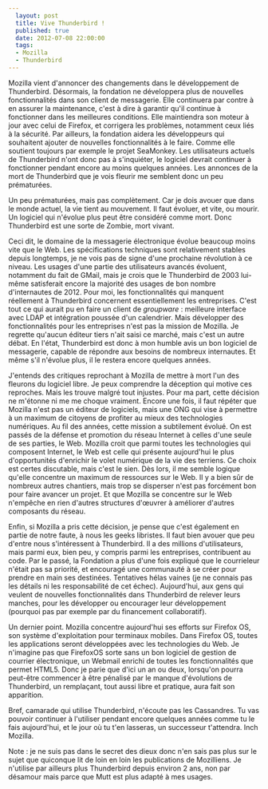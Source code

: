 ```yaml
---
  layout: post
  title: Vive Thunderbird !
  published: true
  date: 2012-07-08 22:00:00
  tags:
  - Mozilla
  - Thunderbird
---
```


Mozilla vient d'annoncer des changements dans le développement de Thunderbird. Désormais, la fondation ne développera plus de nouvelles fonctionnalités dans son client de messagerie. Elle continuera par contre à en assurer la maintenance, c'est à dire à garantir qu'il continue à fonctionner dans les meilleures conditions. Elle maintiendra son moteur à jour avec celui de Firefox, et corrigera les problèmes, notamment ceux liés à la sécurité. Par ailleurs, la fondation aidera les développeurs qui souhaitent ajouter de nouvelles fonctionnalités à le faire. Comme elle soutient toujours par exemple le projet SeaMonkey. Les utilisateurs actuels de Thunderbird n'ont donc pas à s'inquiéter, le logiciel devrait continuer à fonctionner pendant encore au moins quelques années. Les annonces de la mort de Thunderbird que je vois fleurir me semblent donc un peu prématurées.

Un peu prématurées, mais pas complètement. Car je dois avouer que dans le monde actuel, la vie tient au mouvement. Il faut évoluer, et vite, ou mourir. Un logiciel qui n'évolue plus peut être considéré comme mort. Donc Thunderbird est une sorte de Zombie, mort vivant.

Ceci dit, le domaine de la messagerie électronique évolue beaucoup moins vite que le Web. Les spécifications techniques sont relativement stables depuis longtemps, je ne vois pas de signe d'une prochaine révolution à ce niveau. Les usages d'une partie des utilisateurs avancés évoluent, notamment du fait de GMail, mais je crois que le Thunderbird de 2003 lui-même satisferait encore la majorité des usages de bon nombre d'internautes de 2012. Pour moi, les fonctionnalités qui manquent réellement à Thunderbird concernent essentiellement les entreprises. C'est tout ce qui aurait pu en faire un client de *groupware* : meilleure interface avec LDAP et intégration poussée d'un calendrier. Mais développer des fonctionnalités pour les entreprises n'est pas la mission de Mozilla. Je regrette qu'aucun éditeur tiers n'ait saisi ce marché, mais c'est un autre débat. En l'état, Thunderbird est donc à mon humble avis un bon logiciel de messagerie, capable de répondre aux besoins de nombreux internautes. Et même s'il n'évolue plus, il le restera encore quelques années.

J'entends des critiques reprochant à Mozilla de mettre à mort l'un des fleurons du logiciel libre. Je peux comprendre la déception qui motive ces reproches. Mais les trouve malgré tout injustes. Pour ma part, cette décision ne m'étonne ni me me choque vraiment. Encore une fois, il faut répéter que Mozilla n'est pas un éditeur de logiciels, mais une ONG qui vise à permettre à un maximum de citoyens de profiter au mieux des technologies numériques. Au fil des années, cette mission a subtilement évolué. On est passés de la défense et promotion du réseau Internet à celles d'une seule de ses parties, le Web. Mozilla croit que parmi toutes les technologies qui composent Internet, le Web est celle qui présente aujourd'hui le plus d'opportunités d'enrichir le volet numérique de la vie des terriens. Ce choix est certes discutable, mais c'est le sien. Dès lors, il me semble logique qu'elle concentre un maximum de ressources sur le Web. Il y a bien sûr de nombreux autres chantiers, mais trop se disperser n'est pas forcément bon pour faire avancer un projet. Et que Mozilla se concentre sur le Web n'empêche en rien d'autres structures d'œuvrer à améliorer d'autres composants du réseau.

Enfin, si Mozilla a pris cette décision, je pense que c'est également en partie de notre faute, à nous les geeks libristes. Il faut bien avouer que peu d'entre nous s'intéressent à Thunderbird. Il a des millions d'utilisateurs, mais parmi eux, bien peu, y compris parmi les entreprises, contribuent au code. Par le passé, la Fondation a plus d'une fois expliqué que le courrieleur n'était pas sa priorité, et encouragé une communauté à se créer pour prendre en main ses destinées. Tentatives hélas vaines (je ne connais pas les détails ni les responsabilité de cet échec). Aujourd'hui, aux gens qui veulent de nouvelles fonctionnalités dans Thunderbird de relever leurs manches, pour les développer ou encourager leur développement (pourquoi pas par exemple par du financement collaboratif).

Un dernier point. Mozilla concentre aujourd'hui ses efforts sur Firefox OS, son système d'exploitation pour terminaux mobiles. Dans Firefox OS, toutes les applications seront développées avec les technologies du Web. Je n'imagine pas que FirefoxOS sorte sans un bon logiciel de gestion de courrier électronique, un Webmail enrichi de toutes les fonctionnalités que permet HTML5. Donc je parie que d'ici un an ou deux, lorsqu'on pourra peut-être commencer à être pénalisé par le manque d'évolutions de Thunderbird, un remplaçant, tout aussi libre et pratique, aura fait son apparition.

Bref, camarade qui utilise Thunderbird, n'écoute pas les Cassandres. Tu vas pouvoir continuer à l'utiliser pendant encore quelques années comme tu le fais aujourd'hui, et le jour où tu t'en lasseras, un successeur t'attendra. Inch Mozilla.

Note : je ne suis pas dans le secret des dieux donc n'en sais pas plus sur le sujet que quiconque lit de loin en loin les publications de Mozilliens. Je n'utilise par ailleurs plus Thunderbird depuis environ 2 ans, non par désamour mais parce que Mutt est plus adapté à mes usages.
